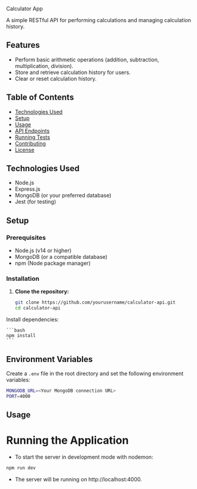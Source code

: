Calculator App



A simple RESTful API for performing calculations and managing calculation history.

## Features

- Perform basic arithmetic operations (addition, subtraction, multiplication, division).
- Store and retrieve calculation history for users.
- Clear or reset calculation history.

## Table of Contents

- [Technologies Used](#technologies-used)
- [Setup](#setup)
- [Usage](#usage)
- [API Endpoints](#api-endpoints)
- [Running Tests](#running-tests)
- [Contributing](#contributing)
- [License](#license)

## Technologies Used

- Node.js
- Express.js
- MongoDB (or your preferred database)
- Jest (for testing)

## Setup

### Prerequisites

- Node.js (v14 or higher)
- MongoDB (or a compatible database)
- npm (Node package manager)

### Installation

1. **Clone the repository:**

   ```bash
   git clone https://github.com/yourusername/calculator-api.git
   cd calculator-api

 Install dependencies:

    ```bash
    npm install
    ```

## Environment Variables

Create a `.env` file in the root directory and set the following environment variables:

```bash
MONGODB_URL=<Your MongoDB connection URL>
PORT=4000
```

## Usage

# Running the Application

- To start the server in development mode with nodemon:

```bash
npm run dev
```

- The server will be running on http://localhost:4000.